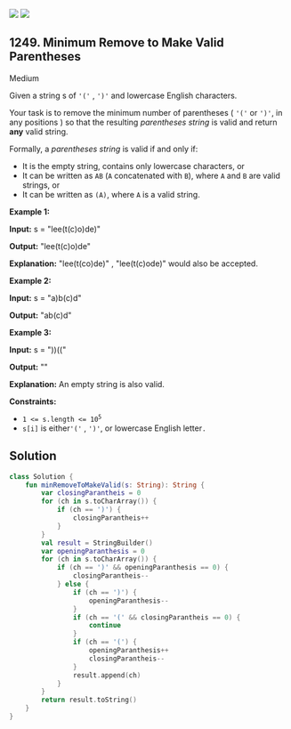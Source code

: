[![](https://img.shields.io/github/stars/javadev/LeetCode-in-Kotlin?label=Stars&style=flat-square)](https://github.com/javadev/LeetCode-in-Kotlin)
[![](https://img.shields.io/github/forks/javadev/LeetCode-in-Kotlin?label=Fork%20me%20on%20GitHub%20&style=flat-square)](https://github.com/javadev/LeetCode-in-Kotlin/fork)

## 1249\. Minimum Remove to Make Valid Parentheses

Medium

Given a string s of `'('` , `')'` and lowercase English characters.

Your task is to remove the minimum number of parentheses ( `'('` or `')'`, in any positions ) so that the resulting _parentheses string_ is valid and return **any** valid string.

Formally, a _parentheses string_ is valid if and only if:

*   It is the empty string, contains only lowercase characters, or
*   It can be written as `AB` (`A` concatenated with `B`), where `A` and `B` are valid strings, or
*   It can be written as `(A)`, where `A` is a valid string.

**Example 1:**

**Input:** s = "lee(t(c)o)de)"

**Output:** "lee(t(c)o)de"

**Explanation:** "lee(t(co)de)" , "lee(t(c)ode)" would also be accepted.

**Example 2:**

**Input:** s = "a)b(c)d"

**Output:** "ab(c)d"

**Example 3:**

**Input:** s = "))(("

**Output:** ""

**Explanation:** An empty string is also valid.

**Constraints:**

*   <code>1 <= s.length <= 10<sup>5</sup></code>
*   `s[i]` is either`'('` , `')'`, or lowercase English letter`.`

## Solution

```kotlin
class Solution {
    fun minRemoveToMakeValid(s: String): String {
        var closingParantheis = 0
        for (ch in s.toCharArray()) {
            if (ch == ')') {
                closingParantheis++
            }
        }
        val result = StringBuilder()
        var openingParanthesis = 0
        for (ch in s.toCharArray()) {
            if (ch == ')' && openingParanthesis == 0) {
                closingParantheis--
            } else {
                if (ch == ')') {
                    openingParanthesis--
                }
                if (ch == '(' && closingParantheis == 0) {
                    continue
                }
                if (ch == '(') {
                    openingParanthesis++
                    closingParantheis--
                }
                result.append(ch)
            }
        }
        return result.toString()
    }
}
```